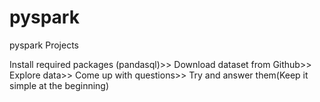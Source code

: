 # pyspark
pyspark Projects

Install required packages (pandasql)>>
Download dataset from Github>>
Explore data>>
Come up with questions>>
Try and answer them(Keep it simple at the beginning)
